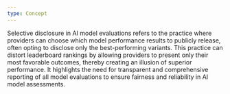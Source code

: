 ```yaml
---
type: Concept
---
```


Selective disclosure in AI model evaluations refers to the practice where providers can choose which model performance results to publicly release, often opting to disclose only the best-performing variants. This practice can distort leaderboard rankings by allowing providers to present only their most favorable outcomes, thereby creating an illusion of superior performance. It highlights the need for transparent and comprehensive reporting of all model evaluations to ensure fairness and reliability in AI model assessments.